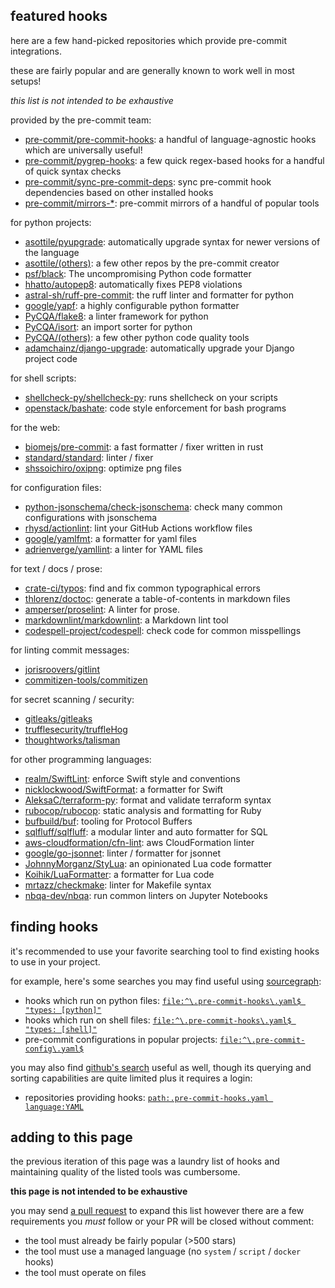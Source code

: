 ## featured hooks

here are a few hand-picked repositories which provide pre-commit integrations.

these are fairly popular and are generally known to work well in most setups!

_this list is not intended to be exhaustive_

provided by the pre-commit team:
- [pre-commit/pre-commit-hooks]: a handful of language-agnostic hooks which
  are universally useful!
- [pre-commit/pygrep-hooks]: a few quick regex-based hooks for a handful of
  quick syntax checks
- [pre-commit/sync-pre-commit-deps]: sync pre-commit hook dependencies based
  on other installed hooks
- [pre-commit/mirrors-*]: pre-commit mirrors of a handful of popular tools

[pre-commit/pre-commit-hooks]: https://github.com/pre-commit/pre-commit-hooks
[pre-commit/pygrep-hooks]: https://github.com/pre-commit/pygrep-hooks
[pre-commit/sync-pre-commit-deps]: https://github.com/pre-commit/sync-pre-commit-deps
[pre-commit/mirrors-*]: https://github.com/orgs/pre-commit/repositories?language=&q=%22mirrors-%22+archived%3AFalse&sort=

for python projects:
- [asottile/pyupgrade]: automatically upgrade syntax for newer versions of the
  language
- [asottile/(others)]: a few other repos by the pre-commit creator
- [psf/black]: The uncompromising Python code formatter
- [hhatto/autopep8]: automatically fixes PEP8 violations
- [astral-sh/ruff-pre-commit]: the ruff linter and formatter for python
- [google/yapf]: a highly configurable python formatter
- [PyCQA/flake8]: a linter framework for python
- [PyCQA/isort]: an import sorter for python
- [PyCQA/(others)]: a few other python code quality tools
- [adamchainz/django-upgrade]: automatically upgrade your Django project code

[asottile/pyupgrade]: https://github.com/asottile/pyupgrade
[asottile/(others)]: https://sourcegraph.com/search?q=context:global+file:%5E%5C.pre-commit-hooks%5C.yaml%24+repo:%5Egithub.com/asottile/
[psf/black]: https://github.com/psf/black
[hhatto/autopep8]: https://github.com/hhatto/autopep8
[astral-sh/ruff-pre-commit]: https://github.com/astral-sh/ruff-pre-commit
[google/yapf]: https://github.com/google/yapf
[PyCQA/flake8]: https://github.com/PyCQA/flake8
[PyCQA/isort]: https://github.com/PyCQA/isort
[PyCQA/(others)]: https://sourcegraph.com/search?q=context:global+file:%5E%5C.pre-commit-hooks%5C.yaml%24+repo:%5Egithub.com/PyCQA/
[adamchainz/django-upgrade]: https://github.com/adamchainz/django-upgrade

for shell scripts:
- [shellcheck-py/shellcheck-py]: runs shellcheck on your scripts
- [openstack/bashate]: code style enforcement for bash programs

[shellcheck-py/shellcheck-py]: https://github.com/shellcheck-py/shellcheck-py
[openstack/bashate]: https://github.com/openstack/bashate

for the web:
- [biomejs/pre-commit]: a fast formatter / fixer written in rust
- [standard/standard]: linter / fixer
- [shssoichiro/oxipng]: optimize png files

[biomejs/pre-commit]: https://github.com/biomejs/pre-commit
[standard/standard]: https://github.com/standard/standard
[shssoichiro/oxipng]: https://github.com/shssoichiro/oxipng

for configuration files:
- [python-jsonschema/check-jsonschema]: check many common configurations with jsonschema
- [rhysd/actionlint]: lint your GitHub Actions workflow files
- [google/yamlfmt]: a formatter for yaml files
- [adrienverge/yamllint]: a linter for YAML files

[python-jsonschema/check-jsonschema]: https://github.com/python-jsonschema/check-jsonschema
[rhysd/actionlint]: https://github.com/rhysd/actionlint
[google/yamlfmt]: https://github.com/google/yamlfmt
[adrienverge/yamllint]: https://github.com/adrienverge/yamllint

for text / docs / prose:
- [crate-ci/typos]: find and fix common typographical errors
- [thlorenz/doctoc]: generate a table-of-contents in markdown files
- [amperser/proselint]: A linter for prose.
- [markdownlint/markdownlint]: a Markdown lint tool
- [codespell-project/codespell]: check code for common misspellings

[crate-ci/typos]: https://github.com/crate-ci/typos
[thlorenz/doctoc]: https://github.com/thlorenz/doctoc
[amperser/proselint]: https://github.com/amperser/proselint
[markdownlint/markdownlint]: https://github.com/markdownlint/markdownlint
[codespell-project/codespell]: https://github.com/codespell-project/codespell

for linting commit messages:
- [jorisroovers/gitlint]
- [commitizen-tools/commitizen]

[jorisroovers/gitlint]: https://github.com/jorisroovers/gitlint
[commitizen-tools/commitizen]: https://github.com/commitizen-tools/commitizen

for secret scanning / security:
- [gitleaks/gitleaks]
- [trufflesecurity/truffleHog]
- [thoughtworks/talisman]

[gitleaks/gitleaks]: https://github.com/gitleaks/gitleaks
[trufflesecurity/truffleHog]: https://github.com/trufflesecurity/truffleHog
[thoughtworks/talisman]: https://github.com/thoughtworks/talisman

for other programming languages:
- [realm/SwiftLint]: enforce Swift style and conventions
- [nicklockwood/SwiftFormat]: a formatter for Swift
- [AleksaC/terraform-py]: format and validate terraform syntax
- [rubocop/rubocop]: static analysis and formatting for Ruby
- [bufbuild/buf]: tooling for Protocol Buffers
- [sqlfluff/sqlfluff]: a modular linter and auto formatter for SQL
- [aws-cloudformation/cfn-lint]: aws CloudFormation linter
- [google/go-jsonnet]: linter / formatter for jsonnet
- [JohnnyMorganz/StyLua]: an opinionated Lua code formatter
- [Koihik/LuaFormatter]: a formatter for Lua code
- [mrtazz/checkmake]: linter for Makefile syntax
- [nbqa-dev/nbqa]: run common linters on Jupyter Notebooks

[realm/SwiftLint]: https://github.com/realm/SwiftLint
[nicklockwood/SwiftFormat]: https://github.com/nicklockwood/SwiftFormat
[AleksaC/terraform-py]: https://github.com/AleksaC/terraform-py
[rubocop/rubocop]: https://github.com/rubocop/rubocop
[bufbuild/buf]: https://github.com/bufbuild/buf
[sqlfluff/sqlfluff]: https://github.com/sqlfluff/sqlfluff
[aws-cloudformation/cfn-lint]: https://github.com/aws-cloudformation/cfn-lint
[google/go-jsonnet]: https://github.com/google/go-jsonnet
[JohnnyMorganz/StyLua]: https://github.com/JohnnyMorganz/StyLua
[Koihik/LuaFormatter]: https://github.com/Koihik/LuaFormatter
[mrtazz/checkmake]: https://github.com/mrtazz/checkmake
[nbqa-dev/nbqa]: https://github.com/nbQA-dev/nbQA

## finding hooks

it's recommended to use your favorite searching tool to find existing hooks to
use in your project.

for example, here's some searches you may find useful using [sourcegraph]:

- hooks which run on python files: [`file:^\.pre-commit-hooks\.yaml$ "types: [python]"`](https://sourcegraph.com/search?q=context:global+file:^\.pre-commit-hooks\.yaml%24+%22types:+[python]%22)
- hooks which run on shell files: [`file:^\.pre-commit-hooks\.yaml$ "types: [shell]"`](https://sourcegraph.com/search?q=context:global+file:^\.pre-commit-hooks\.yaml%24+"types:+[shell]")
- pre-commit configurations in popular projects: [`file:^\.pre-commit-config\.yaml$`](https://sourcegraph.com/search?q=context:global+file:^\.pre-commit-hooks\.yaml%24+"types:+[shell]")

[sourcegraph]: https://sourcegraph.com/search

you may also find [github's search] useful as well, though its querying and
sorting capabilities are quite limited plus it requires a login:

- repositories providing hooks: [`path:.pre-commit-hooks.yaml language:YAML`](https://github.com/search?q=path%3A.pre-commit-hooks.yaml+language%3AYAML&type=code&l=YAML)

[github's search]: https://github.com/search


## adding to this page

the previous iteration of this page was a laundry list of hooks and maintaining
quality of the listed tools was cumbersome.

**this page is not intended to be exhaustive**

you may send [a pull request] to expand this list however there are a few
requirements you *must* follow or your PR will be closed without comment:

- the tool must already be fairly popular (>500 stars)
- the tool must use a managed language (no `system` / `script` / `docker` hooks)
- the tool must operate on files

[a pull request]: https://github.com/pre-commit/pre-commit.com/blob/main/sections/hooks.md

